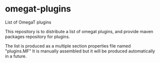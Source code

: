 # omegat-plugins
List of OmegaT plugins

This repository is to distribute a list of omegat plugins, and provide
maven packages repository for plugins.

The list is produced as a multiple section properties file named "plugins.MF"
It is manually assembled but it will be produced automatically in a future.

